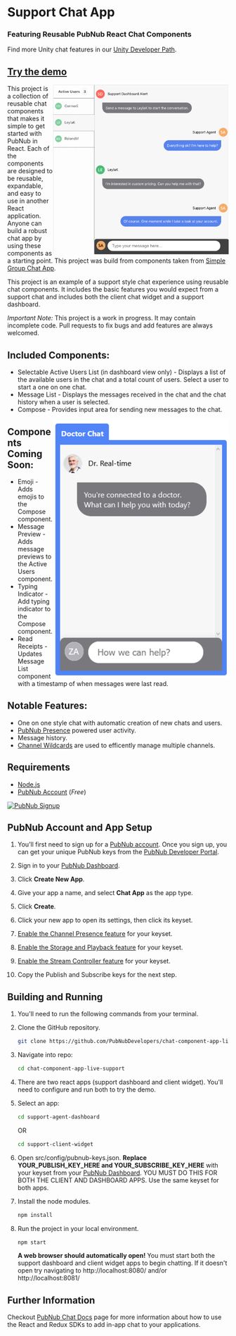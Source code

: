 # Support Chat App 
### Featuring Reusable PubNub React Chat Components 
Find more Unity chat features in our [Unity Developer Path](https://www.pubnub.com/developers/unity-real-time-developer-path/).

## [Try the demo](https://pubnubdevelopers.github.io/chat-component-app-live-support/)

<a href="https://www.pubnub.com/">
    <img align="right" alt="Support Chat Dashboard Demo" src="https://github.com/PubNubDevelopers/chat-component-app-live-support/blob/master/support_dashboard.png" width=400/>
</a>

This project is a collection of reusable chat components that makes it simple to get started with PubNub in React. Each of the components are designed to be reusable, expandable, and easy to use in another React application. Anyone can build a robust chat app by using these components as a starting point. This project was build from components taken from [Simple Group Chat App](https://github.com/PubNubDevelopers/chat-component-app-simple).

This project is an example of a support style chat experience using reusable chat components. It includes the basic features you would expect from a support chat and includes both the client chat widget and a support dashboard.

*Important Note:* This project is a work in progress. It may contain incomplete code. Pull requests to fix bugs and add features are always welcomed.

## Included Components:
- Selectable Active Users List (in dashboard view only) - Displays a list of the available users in the chat and a total count of users. Select a user to start a one on one chat.
- Message List - Displays the messages received in the chat and the chat history when a user is selected.
- Compose - Provides input area for sending new messages to the chat.

<a href="https://www.pubnub.com/">
    <img align="right" alt="Support Chat Client Widget Demo" src="https://github.com/PubNubDevelopers/chat-component-app-live-support/blob/master/client_support_chat.png" width=400/>
</a>

## Components Coming Soon:
- Emoji - Adds emojis to the Compose component.
- Message Preview - Adds message previews to the Active Users component.
- Typing Indicator - Add typing indicator to the Compose component.
- Read Receipts - Updates Message List component with a timestamp of when messages were last read. 

## Notable Features:
- One on one style chat with automatic creation of new chats and users.
- [PubNub Presence](https://www.pubnub.com/products/presence/) powered user activity.
- Message history.
- [Channel Wildcards](https://www.pubnub.com/docs/platform/channels/channel-management) are used to efficently manage multiple channels.

## Requirements
- [Node.js](https://nodejs.org/en/)
- [PubNub Account](#pubnub-account) (*Free*) 

<a href="https://dashboard.pubnub.com/signup">
    <img alt="PubNub Signup" src="https://i.imgur.com/og5DDjf.png" width=260 height=97/>
</a>

## PubNub Account and App Setup

1. You’ll first need to sign up for a [PubNub account](https://dashboard.pubnub.com/signup/). Once you sign up, you can get your unique PubNub keys from the [PubNub Developer Portal](https://admin.pubnub.com/).

1. Sign in to your [PubNub Dashboard](https://dashboard.pubnub.com/).

1. Click **Create New App**.

1. Give your app a name, and select **Chat App** as the app type.

1. Click **Create**.

1. Click your new app to open its settings, then click its keyset.

1. [Enable the Channel Presence feature](https://support.pubnub.com/support/solutions/articles/14000043562-how-do-i-enable-the-channel-presence-feature-/) for your keyset.

1. [Enable the Storage and Playback feature](https://support.pubnub.com/support/solutions/articles/14000043644-how-do-i-enable-the-message-history-feature-) for your keyset.

1. [Enable the Stream Controller feature](https://support.pubnub.com/support/solutions/articles/14000043662-how-do-i-enable-wildcard-subscribe-for-my-pubnub-keys-) for your keyset.

1. Copy the Publish and Subscribe keys for the next step.

## Building and Running

1. You'll need to run the following commands from your terminal.

1. Clone the GitHub repository.

    ```bash
    git clone https://github.com/PubNubDevelopers/chat-component-app-live-support.git
    ```

1. Navigate into repo:

    ```bash
    cd chat-component-app-live-support
    ```
1. There are two react apps (support dashboard and client widget). You'll need to configure and run both to try the demo. 

1. Select an app:

    ```bash
    cd support-agent-dashboard
    ```

    OR

    ```bash
    cd support-client-widget
    ```

1. Open src/config/pubnub-keys.json. **Replace YOUR_PUBLISH_KEY_HERE and YOUR_SUBSCRIBE_KEY_HERE** with your keyset from your [PubNub Dashboard](https://dashboard.pubnub.com/). YOU MUST DO THIS FOR BOTH THE CLIENT AND DASHBOARD APPS. Use the same keyset for both apps.

1. Install the node modules.

    ```bash
    npm install
    ```

1. Run the project in your local environment.

    ```bash
    npm start
    ```

    **A web browser should automatically open!** You must start both the support dashboard and client widget apps to begin chatting. If it doesn't open try navigating to http://localhost:8080/ and/or http://localhost:8081/ 


## Further Information

Checkout [PubNub Chat Docs](https://www.pubnub.com/docs/chat) page for more information about how to use the React and Redux SDKs to add in-app chat to your applications.

